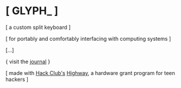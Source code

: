 # [ GLYPH_ ]
[ a custom split keyboard ]

[ for portably and comfortably interfacing with computing systems ]

[...]

{ visit the [journal](JOURNAL.md) }

[ made with [Hack Club's](https://hack.club) [Highway](https://highway.hackclub.com/?ref=recNHETbc0csFrnMW), a hardware grant program for teen hackers ]
